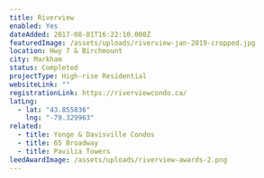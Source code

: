 ```yaml
---
title: Riverview
enabled: Yes
dateAdded: 2017-08-01T16:22:10.000Z
featuredImage: /assets/uploads/riverview-jan-2019-cropped.jpg
location: Hwy 7 & Birchmount
city: Markham
status: Completed
projectType: High-rise Residential
websiteLink: ""
registrationLink: https://riverviewcondo.ca/
latLng:
  - lat: "43.855836"
    lng: "-79.329963"
related:
  - title: Yonge & Davisville Condos
  - title: 65 Broadway
  - title: Pavilia Towers
leedAwardImage: /assets/uploads/riverview-awards-2.png
---
```

